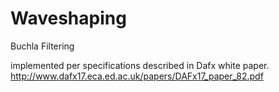 # Waveshaping
Buchla Filtering

implemented per specifications described in Dafx white paper.
http://www.dafx17.eca.ed.ac.uk/papers/DAFx17_paper_82.pdf
